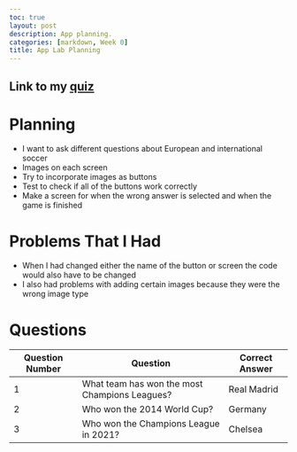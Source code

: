 ```yaml
---
toc: true
layout: post
description: App planning.
categories: [markdown, Week 0]
title: App Lab Planning
---
```


## Link to my [quiz](https://studio.code.org/projects/applab/ztEfzZlvA1N1EE5RJXmyVe0mzw1K_mbCYvX1sUIb85w)

# Planning

- I want to ask different questions about European and international soccer 
- Images on each screen
- Try to incorporate images as buttons
- Test to check if all of the buttons work correctly
- Make a screen for when the wrong answer is selected and when the game is finished

# Problems That I Had
- When I had changed either the name of the button or screen the code would also have to be changed
- I also had problems with adding certain images because they were the wrong image type

# Questions



| Question Number |                    Question                   | Correct Answer |
| --------------- | --------------------------------------------- | -------------- |
|        1        | What team has won the most Champions Leagues? |   Real Madrid  |
|        2        | Who won the 2014 World Cup?                   |    Germany     |
|        3        | Who won the Champions League in 2021?         |    Chelsea     |
